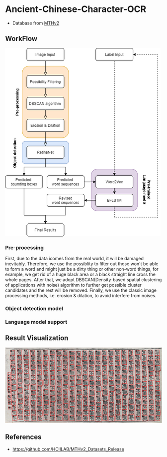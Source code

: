 # Ancient-Chinese-Character-OCR
- Database from [MTHv2](https://github.com/HCIILAB/MTHv2_Datasets_Release)

## WorkFlow
![pic](https://github.com/bill10655/Ancient-Chinese-Character-OCR/blob/main/Model%20structure.png)

### Pre-processing
First, due to the data icomes from the real world, it will be damaged inevitably. Therefore, we use the possiblity to filter out those won't be able to form a word and might just be a dirty thing or other non-word things, for example, we get rid of a huge black area or a black straight line cross the whole pages. After that, we adopt DBSCAN(Density-based spatial clustering of applications with noise) algorithm to further get possible cluster candidates and the rest will be removed. Finally, we use the classic image processing methods, i.e. erosion & dilation, to avoid interfere from noises.

### Object detection model
### Language model support

## Result Visualization
![result](https://github.com/bill10655/Ancient-Chinese-Character-OCR/blob/main/OCR_results.png)

## References
- https://github.com/HCIILAB/MTHv2_Datasets_Release
